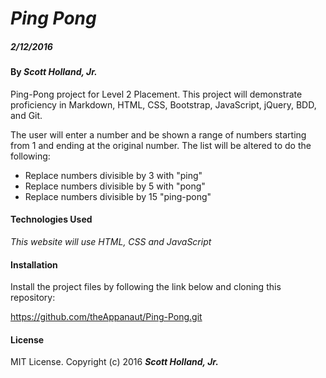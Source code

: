 # _Ping Pong_

##### _2/12/2016_

#### By _**Scott Holland, Jr.**_

Ping-Pong project for Level 2 Placement. This project will demonstrate proficiency in Markdown, HTML, CSS, Bootstrap, JavaScript, jQuery, BDD, and Git.

The user will enter a number and be shown a range of numbers starting from 1 and ending at the original number. The list will be altered to do the following:

* Replace numbers divisible by 3 with "ping"
* Replace numbers divisible by 5 with "pong"
* Replace numbers divisible by 15 "ping-pong"

#### Technologies Used

_This website will use HTML, CSS and JavaScript_

#### Installation

Install the project files by following the link below and cloning this repository:

https://github.com/theAppanaut/Ping-Pong.git

#### License

MIT License. Copyright (c) 2016 **_Scott Holland, Jr._**
